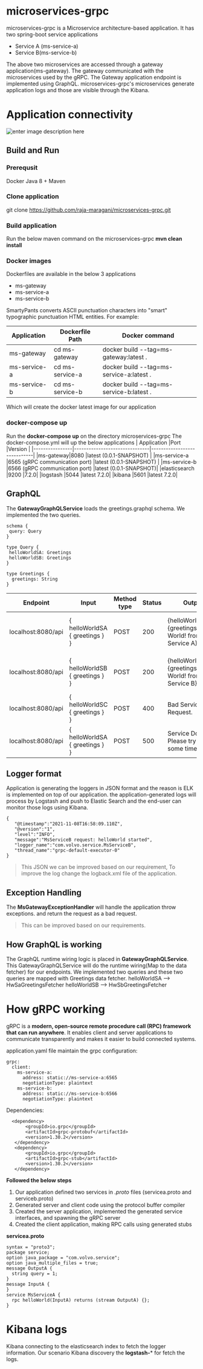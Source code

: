 # microservices-grpc

microservices-grpc is a Microservice architecture-based application. It has two spring-boot service applications 

 - Service A (ms-service-a)  
 - Service B(ms-service-b)
 
 The above two microservices are accessed through a gateway application(ms-gateway). 
 The gateway communicated with the microservices used by the gRPC.
 The Gateway application endpoint is implemented using GraphQL.
 microservices-grpc's microservices generate application logs and those are visible through the Kibana.
 

# Application connectivity

![enter image description here](https://www.integrify.com/site/assets/files/2636/process-flow.png)

## Build and Run
### Prerequsit
Docker
Java 8 +
Maven
### Clone application 
git clone https://github.com/raja-maragani/microservices-grpc.git

### Build application 
Run the below maven command on the microservices-grpc
**mvn clean install**
### Docker images
Dockerfiles are available in the below 3 applications 
 - ms-gateway
 - ms-service-a 
 - ms-service-b

SmartyPants converts ASCII punctuation characters into "smart" typographic punctuation HTML entities. For example:

|        Application         |Dockerfile Path                          |Docker command                         |
|----------------|-------------------------------|-----------------------------|
|ms-gateway|cd ms-gateway            |docker build --tag=ms-gateway:latest .            |
|ms-service-a          |cd ms-service-a            |docker build --tag=ms-service-a:latest .            |
|ms-service-b          |cd ms-service-b |docker build --tag=ms-service-b:latest .|


Which will create the docker latest image for our application

### docker-compose up
Run the **docker-compose up** on the directory microservices-grpc
The docker-compose.yml will up the below applications
|        Application         |Port                          |Version                         |
|----------------|-------------------------------|-----------------------------|
|ms-gateway|8080            |latest (0.0.1-SNAPSHOT)            |
|ms-service-a          |6565 (gRPC communication port)           |latest (0.0.1-SNAPSHOT)            |
|ms-service-b          |6566 (gRPC communication port) |latest (0.0.1-SNAPSHOT)|
|elasticsearch          |9200  |7.2.0|
|logstash          |5044 |latest 7.2.0|
|kibana          |5601 |latest 7.2.0|

## GraphQL
The **GatewayGraphQLService** loads the greetings.graphql schema. We implemented the two queries.

    schema {
     query: Query
    }
    
    type Query {
     helloWorldSA: Greetings
     helloWorldSB: Greetings
    }
    
    type Greetings {
      greetings: String
    }

|        Endpoint         |Input                          |Method type |Status | Output|  Comment| 
|----------------|-------------------------------|-----------------------------|-----------------------------|-----------------------------|-----------------------------|
|localhost:8080/api|{ helloWorldSA { greetings } }            |POST           |200           |{helloWorldSA={greetings=Hello-World! from Service A}}           |Service A and Servive B up and running           |
|localhost:8080/api|{ helloWorldSB { greetings } }            |POST           |200           |{helloWorldSB={greetings=Hello-World! from Service B}}           |Service A and Servive B up and running           |
|localhost:8080/api|{ helloWorldSC { greetings } }            |POST           |400           |Bad Service Request.           |Service C is not there           |
|localhost:8080/api|{ helloWorldSA { greetings } }            |POST           |500           |Service Down. Please try after some time           |Service A - not running           |

## Logger format

Application is generating the loggers in JSON format and the reason is ELK is implemented on top of our application.
the application-generated logs will process by Logstash and push to Elastic Search and the end-user can monitor those logs using Kibana.

    {
       "@timestamp":"2021-11-08T16:58:09.110Z",
       "@version":"1",
       "level":"INFO",
       "message":"MsServiceB request: helloWorld started",
       "logger_name":"com.volvo.service.MsServiceB",
       "thread_name":"grpc-default-executor-0"
    }

>This JSON we can be improved based on our requirement, 
To improve the log change the logback.xml file of the application.
## Exception Handling
The **MsGatewayExceptionHandler** will handle the application throw exceptions. and return the request as a bad request.
> This can be improved based on our requirements.


## How GraphQL is working
The GraphQL runtime wiring logic is placed in **GatewayGraphQLService**.
This GatewayGraphQLService will do the runtime wiring(Map to the data fetcher) for our endpoints. 
We implemented two queries and these two queries are mapped with Greetings data fetcher.
helloWorldSA --> HwSaGreetingsFetcher
helloWorldSB --> HwSbGreetingsFetcher


# How gRPC working


gRPC is a **modern, open-source remote procedure call (RPC) framework that can run anywhere**. 
It enables client and server applications to communicate transparently and makes it easier to build connected systems.

application.yaml file maintain the grpc configuration:

    grpc:
      client:
        ms-service-a:
          address: static://ms-service-a:6565
          negotiationType: plaintext
        ms-service-b:
          address: static://ms-service-b:6566
          negotiationType: plaintext

Dependencies:

      <dependency>
           <groupId>io.grpc</groupId>
           <artifactId>grpc-protobuf</artifactId>
           <version>1.30.2</version>
       </dependency>
       <dependency>
           <groupId>io.grpc</groupId>
           <artifactId>grpc-stub</artifactId>
           <version>1.30.2</version>
       </dependency>


**Followed the below steps**
1.  Our application defined two services in  _.proto_ files (servicea.proto and serviceb.proto)
2.  Generated server and client code using the protocol buffer compiler
3.  Created the server application, implemented the generated service interfaces, and spawning the gRPC server
4.  Created the client application, making RPC calls using generated stubs

**servicea.proto**

    syntax = "proto3";
    package service;
    option java_package = "com.volvo.service";
    option java_multiple_files = true;
    message OutputA {
      string query = 1;
    }
    message InputA {
    }
    service MsServiceA {
      rpc helloWorld(InputA) returns (stream OutputA) {};
    }

# Kibana logs 
Kibana connecting to the elasticsearch index to fetch the logger information.
Our scenario Kibana discovery the **logstash-*** for fetch the logs.